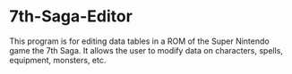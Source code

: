 # 7th-Saga-Editor

This program is for editing data tables in a ROM of the Super Nintendo game the 7th Saga. It allows the user to modify data on characters, spells, equipment, monsters, etc. 
